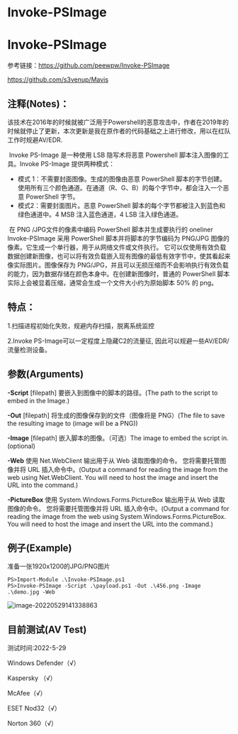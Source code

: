 # Invoke-PSImage

# Invoke-PSImage



参考链接：https://github.com/peewpw/Invoke-PSImage

https://github.com/s3venup/Mavis

## 注释(Notes)：

​		该技术在2016年的时候就被广泛用于Powershell的恶意攻击中，作者在2019年的时候就停止了更新，本次更新是我在原作者的代码基础之上进行修改，用以在红队工作时规避AV/EDR.

​		Invoke PS-Image 是一种使用 LSB 隐写术将恶意 Powershell 脚本注入图像的工具。Invoke PS-Image 提供两种模式：

- 模式 1：不需要封面图像。生成的图像由恶意 PowerShell 脚本的字节创建。使用所有三个颜色通道。在通道（R、G、B）的每个字节中，都会注入一个恶意 PowerShell 字节。
- 模式2：需要封面图片。恶意 PowerShell 脚本的每个字节都被注入到蓝色和绿色通道中。4 MSB 注入蓝色通道，4 LSB 注入绿色通道。

​		在 PNG /JPG文件的像素中编码 PowerShell 脚本并生成要执行的 oneliner Invoke-PSImage 采用 PowerShell 脚本并将脚本的字节编码为 PNG/JPG 图像的像素。它生成一个单行器，用于从网络文件或文件执行。 它可以仅使用有效负载数据创建新图像，也可以将有效负载嵌入现有图像的最低有效字节中，使其看起来像实际图片。图像保存为 PNG/JPG，并且可以无损压缩而不会影响执行有效负载的能力，因为数据存储在颜色本身中。在创建新图像时，普通的 PowerShell 脚本实际上会被显着压缩，通常会生成一个文件大小约为原始脚本 50% 的 png。



## 特点：

1.扫描进程初始化失败，规避内存扫描，脱离系统监控

2.Invoke PS-Image可以一定程度上隐藏C2的流量征, 因此可以规避一些AV/EDR/流量检测设备。

## 参数(Arguments)

**-Script** [filepath]
要嵌入到图像中的脚本的路径。(The path to the script to embed in the Image.)

**-Out** [filepath]
将生成的图像保存到的文件（图像将是 PNG）(The file to save the resulting image to (image will be a PNG))

**-Image** [filepath]
嵌入脚本的图像。（可选）The image to embed the script in. (optional)

**-Web**
使用 Net.WebClient 输出用于从 Web 读取图像的命令。
您将需要托管图像并将 URL 插入命令中。(Output a command for reading the image from the web using Net.WebClient.
You will need to host the image and insert the URL into the command.)

**-PictureBox**
使用 System.Windows.Forms.PictureBox 输出用于从 Web 读取图像的命令。
您将需要托管图像并将 URL 插入命令中。(Output a command for reading the image from the web using System.Windows.Forms.PictureBox.
You will need to host the image and insert the URL into the command.)

## 例子(Example)

准备一张1920x1200的JPG/PNG图片

```
PS>Import-Module .\Invoke-PSImage.ps1
PS>Invoke-PSImage -Script .\payload.ps1 -Out .\456.png -Image .\demo.jpg -Web
```
![image-20220529141338863](https://user-images.githubusercontent.com/89376703/170855011-87816880-e3bc-4399-8467-1fe345aa6837.png)


## 目前测试(AV Test)
测试时间:2022-5-29

Windows Defender（√）

Kaspersky （√）

McAfee（√）

ESET Nod32（√）

Norton 360（√）
